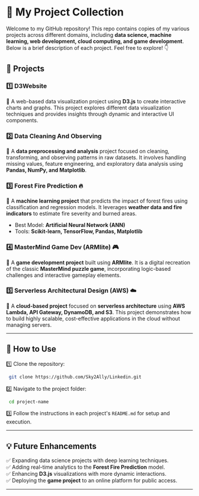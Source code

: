 # 🚀 My Project Collection

Welcome to my GitHub repository! This repo contains copies of my various projects across different domains, including **data science, machine learning, web development, cloud computing, and game development**. Below is a brief description of each project. Feel free to explore! 👇

## 📂 Projects

### 1️⃣ **D3Website**
📌 A web-based data visualization project using **D3.js** to create interactive charts and graphs. This project explores different data visualization techniques and provides insights through dynamic and interactive UI components.

### 2️⃣ **Data Cleaning And Observing**
📌 A **data preprocessing and analysis** project focused on cleaning, transforming, and observing patterns in raw datasets. It involves handling missing values, feature engineering, and exploratory data analysis using **Pandas, NumPy, and Matplotlib**.

### 3️⃣ **Forest Fire Prediction** 🔥
📌 A **machine learning project** that predicts the impact of forest fires using classification and regression models. It leverages **weather data and fire indicators** to estimate fire severity and burned areas. 
- Best Model: **Artificial Neural Network (ANN)**
- Tools: **Scikit-learn, TensorFlow, Pandas, Matplotlib**

### 4️⃣ **MasterMind Game Dev (ARMlite)** 🎮
📌 A **game development project** built using **ARMlite**. It is a digital recreation of the classic **MasterMind puzzle game**, incorporating logic-based challenges and interactive gameplay elements.

### 5️⃣ **Serverless Architectural Design (AWS)** ☁️
📌 A **cloud-based project** focused on **serverless architecture** using **AWS Lambda, API Gateway, DynamoDB, and S3**. This project demonstrates how to build highly scalable, cost-effective applications in the cloud without managing servers.

---

## 📌 How to Use
1️⃣ Clone the repository: 
```bash
 git clone https://github.com/Sky2Ally/Linkedin.git
```
2️⃣ Navigate to the project folder: 
```bash
 cd project-name
```
3️⃣ Follow the instructions in each project's `README.md` for setup and execution.

---

## 💡 Future Enhancements
✅ Expanding data science projects with deep learning techniques.  
✅ Adding real-time analytics to the **Forest Fire Prediction** model.  
✅ Enhancing **D3.js** visualizations with more dynamic interactions.  
✅ Deploying the **game project** to an online platform for public access.  

---
